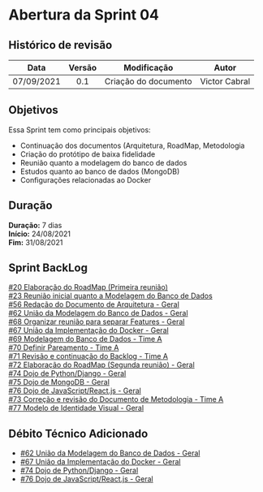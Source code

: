 # Abertura da Sprint 04

## Histórico de revisão

| **Data** |  **Versão** | **Modificação**  |  **Autor** |
|:-:|:-:|:-:|:-:|
|    07/09/2021   |  0.1 | Criação do documento  | Victor Cabral |

## Objetivos

Essa Sprint tem como principais objetivos: 
- Continuação dos documentos (Arquitetura, RoadMap, Metodologia
- Criação do protótipo de baixa fidelidade
- Reunião quanto a modelagem do banco de dados
- Estudos quanto ao banco de dados (MongoDB)
- Configurações relacionadas ao Docker

## Duração

**Duração:** 7 dias
<br>
**Início:** 24/08/2021
<br>
**Fim:** 31/08/2021

## Sprint BackLog

[#20 Elaboração do RoadMap (Primeira reunião)](https://github.com/fga-eps-mds/2021-1-hospitalar/issues/20)
<br>
[#23 Reunião inicial quanto a Modelagem do Banco de Dados](https://github.com/fga-eps-mds/2021-1-hospitalar/issues/23)
<br>
[#56 Redação do Documento de Arquitetura - Geral](https://github.com/fga-eps-mds/2021-1-hospitalar/issues/56)
<br>
[#62 União da Modelagem do Banco de Dados - Geral](https://github.com/fga-eps-mds/2021-1-hospitalar/issues/62)
<br>
[#68 Organizar reunião para separar Features - Geral](https://github.com/fga-eps-mds/2021-1-hospitalar/issues/68)
<br>
[#67 União da Implementação do Docker - Geral](https://github.com/fga-eps-mds/2021-1-hospitalar/issues/67)
<br>
[#69 Modelagem do Banco de Dados - Time A](https://github.com/fga-eps-mds/2021-1-hospitalar/issues/69)
<br>
[#70 Definir Pareamento - Time A](https://github.com/fga-eps-mds/2021-1-hospitalar/issues/70)
<br>
[#71 Revisão e continuação do Backlog - Time A](https://github.com/fga-eps-mds/2021-1-hospitalar/issues/71)
<br>
[#72 Elaboração do RoadMap (Segunda reunião) - Geral](https://github.com/fga-eps-mds/2021-1-hospitalar/issues/72)
<br>
[#74 Dojo de Python/Django - Geral](https://github.com/fga-eps-mds/2021-1-hospitalar/issues/74)
<br>
[#75 Dojo de MongoDB - Geral](https://github.com/fga-eps-mds/2021-1-hospitalar/issues/75)
<br>
[#76 Dojo de JavaScript/React.js - Geral](https://github.com/fga-eps-mds/2021-1-hospitalar/issues/76)
<br>
[#73 Correção e revisão do Documento de Metodologia - Time A ](https://github.com/fga-eps-mds/2021-1-hospitalar/issues/73)
<br>
[#77 Modelo de Identidade Visual - Geral](https://github.com/fga-eps-mds/2021-1-hospitalar/issues/77)
<br>

## Débito Técnico Adicionado

- [#62 União da Modelagem do Banco de Dados - Geral](https://github.com/fga-eps-mds/2021-1-hospitalar/issues/62)
- [#67 União da Implementação do Docker - Geral](https://github.com/fga-eps-mds/2021-1-hospitalar/issues/67)
- [#74 Dojo de Python/Django - Geral](https://github.com/fga-eps-mds/2021-1-hospitalar/issues/74)
- [#76 Dojo de JavaScript/React.js - Geral](https://github.com/fga-eps-mds/2021-1-hospitalar/issues/76)
